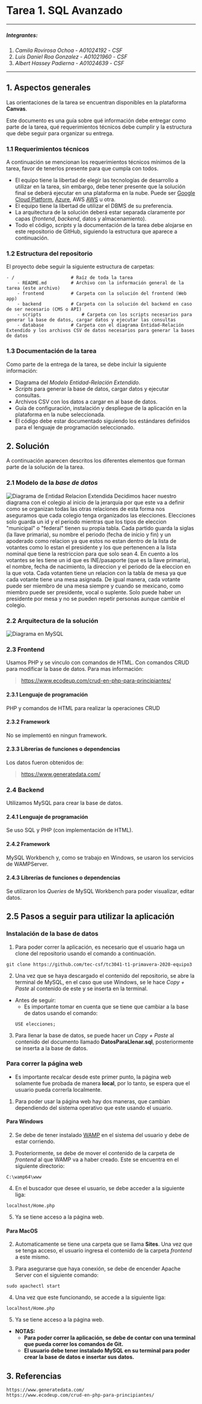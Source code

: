 # Tarea 1. SQL Avanzado

---

##### Integrantes:
1. *Camila Rovirosa Ochoa* - *A01024192* - *CSF*
2. *Luis Daniel Roa Gonzalez* - *A01021960* - *CSF*
3. *Albert Hassey Padierna* - *A01024639* - *CSF*

---
## 1. Aspectos generales

Las orientaciones de la tarea se encuentran disponibles en la plataforma **Canvas**.

Este documento es una guía sobre qué información debe entregar como parte de la tarea, qué requerimientos técnicos debe cumplir y la estructura que debe seguir para organizar su entrega.


### 1.1 Requerimientos técnicos

A continuación se mencionan los requerimientos técnicos mínimos de la tarea, favor de tenerlos presente para que cumpla con todos.

* El equipo tiene la libertad de elegir las tecnologías de desarrollo a utilizar en la tarea, sin embargo, debe tener presente que la solución final se deberá ejecutar en una plataforma en la nube. Puede ser  [Google Cloud Platform](https://cloud.google.com/?hl=es), [Azure](https://azure.microsoft.com/en-us/), AWS [AWS](https://aws.amazon.com/es/free/) u otra.
* El equipo tiene la libertad de utilizar el DBMS de su preferencia.
* La arquitectura de la solución deberá estar separada claramente por capas (*frontend*, *backend*, datos y almacenamiento).
* Todo el código, *scripts* y la documentación de la tarea debe alojarse en este repositorio de GitHub, siguiendo la estructura que aparece a continuación.

### 1.2 Estructura del repositorio

El proyecto debe seguir la siguiente estructura de carpetas:
```
- / 			        # Raíz de toda la tarea
    - README.md			# Archivo con la información general de la tarea (este archivo)
    - frontend			# Carpeta con la solución del frontend (Web app)
    - backend			# Carpeta con la solución del backend en caso de ser necesario (CMS o API)
    - scripts		        # Carpeta con los scripts necesarios para generar la base de datos, cargar datos y ejecutar las consultas
    - database			# Carpeta con el diagrama Entidad-Relación Extendido y los archivos CSV de datos necesarios para generar la bases de datos

```

### 1.3 Documentación de la tarea

Como parte de la entrega de la tarea, se debe incluir la siguiente información:

* Diagrama del *Modelo Entidad-Relación Extendido*.
* *Scripts* para generar la base de datos, cargar datos y ejecutar consultas.
* Archivos CSV con los datos a cargar en al base de datos.
* Guía de configuración, instalación y despliegue de la aplicación en la plataforma en la nube  seleccionada.
* El código debe estar documentado siguiendo los estándares definidos para el lenguaje de programación seleccionado.

## 2. Solución

A continuación aparecen descritos los diferentes elementos que forman parte de la solución de la tarea.

### 2.1 Modelo de la *base de datos* 
![Diagrama de Entidad Relacion Extendida](Tarea1.ModeloERE.png)
Decidimos hacer nuestro diagrama con el colegio al inicio de la jerarquia por que este va a definir como se organizan todas las otras relaciones de esta forma nos aseguramos que cada colegio tenga organizados las elecciones.
Elecciones solo guarda un id y el periodo mientras que los tipos de eleccion "municipal" o "federal" tienen su propia tabla.
Cada partido guarda la siglas (la llave primaria), su nombre el periodo (fecha de inicio y fin) y un apoderado como relacion ya que estos no estan dentro de la lista de votantes como lo estan el presidente y los que pertenencen a la lista nominal que tiene la restriccion para que solo sean 4. En cuento a los votantes se les tiene un id que es INE/pasaporte (que es la llave primaria), el nombre, fecha de nacimiento, la direccion y el periodo de la eleccion en la que vota. Cada votanten tiene un relacion con la tabla de mesa ya que cada votante tiene una mesa asignada. De igual manera, cada votante puede ser miembro de una mesa siempre y cuando se mexicano, como miembro puede ser presidente, vocal o suplente. Solo puede haber un presidente por mesa y no se pueden repetir personas aunque cambie el colegio. 

### 2.2 Arquitectura de la solución
![Diagrama en MySQL](DiagramaMySQL.jpeg)

### 2.3 Frontend
Usamos PHP y se vinculo con comandos de HTML. Con comandos CRUD para modificar la base de datos.
Para mas información: 

>https://www.ecodeup.com/crud-en-php-para-principiantes/

#### 2.3.1 Lenguaje de programación
 PHP y comandos de HTML para realizar la operaciones CRUD
#### 2.3.2 Framework
  No se implementó en ningun framework. 
#### 2.3.3 Librerías de funciones o dependencias
Los datos fueron obtenidos de:
>https://www.generatedata.com/

### 2.4 Backend
Utilizamos MySQL para crear la base de datos.

#### 2.4.1 Lenguaje de programación
Se uso SQL y PHP (con implementación de HTML).
#### 2.4.2 Framework
MySQL Workbench y, como se trabajo en Windows, se usaron los servicios de WAMPServer.
#### 2.4.3 Librerías de funciones o dependencias
Se utilizaron los _Queries_ de MySQL Workbench para poder visualizar, editar datos.

## 2.5 Pasos a seguir para utilizar la aplicación


### Instalación de la base de datos 
1. Para poder correr la aplicación, es necesario que el usuario haga un clone del repositorio usando el comando a continuación.
```
git clone https://github.com/tec-csf/tc3041-t1-primavera-2020-equipo3
```

2. Una vez que se haya descargado el contenido del repositorio, se abre la terminal de MySQL, en el caso que use Windows, se le hace _Copy + Paste_ al contenido de este y se inserta en la terminal.

* Antes de seguir:
  * Es importante tomar en cuenta que se tiene que cambiar a la base de datos usando el comando:
  ```
  USE elecciones;
  ```

3. Para llenar la base de datos, se puede hacer un _Copy + Paste_ al contenido del documento llamado **DatosParaLlenar.sql**, posteriormente se inserta a la base de datos.

### Para correr la página web

* Es importante recalcar desde este primer punto, la página web solamente fue probada de manera **local**, por lo tanto, se espera que el usuario pueda correrla localmente.

1. Para poder usar la página web hay dos maneras, que cambian dependiendo del sistema operativo que este usando el usuario.

#### Para Windows

2. Se debe de tener instalado [WAMP](http://www.wampserver.com/en/) en el sistema del usuario y debe de estar corriendo.

3. Posteriormente, se debe de mover el contenido de la carpeta de _frontend_ al que WAMP va a haber creado. Este se encuentra en el siguiente directorio:

```
C:\wamp64\www
```

4. En el buscador que desee el usuario, se debe acceder a la siguiente liga:

```
localhost/Home.php
```

5. Ya se tiene acceso a la página web.

#### Para MacOS

2. Automaticamente se tiene una carpeta que se llama __Sites__. Una vez que se tenga acceso, el usuario ingresa el contenido de la carpeta _frontend_ a este mismo.

3. Para asegurarse que haya conexión, se debe de encender Apache Server con el siguiente comando:

```
sudo apachectl start
```

4. Una vez que este funcionando, se accede a la siguiente liga:

```
localhost/Home.php
```

5. Ya se tiene acceso a la página web.

* __NOTAS:__
  * __Para poder correr la aplicación, se debe de contar con una terminal que pueda correr los comandos de Git.__ 
  * __El usuario debe tener instalado MySQL en su terminal para poder crear la base de datos e insertar sus datos.__


## 3. Referencias
    https://www.generatedata.com/
    https://www.ecodeup.com/crud-en-php-para-principiantes/

